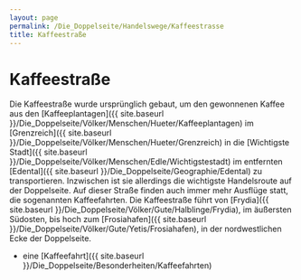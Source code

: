 ```yaml
---
layout: page
permalink: /Die_Doppelseite/Handelswege/Kaffeestrasse
title: Kaffeestraße
---
```


# Kaffeestraße

Die Kaffeestraße wurde ursprünglich gebaut, um den gewonnenen Kaffee aus den [Kaffeeplantagen]({{ site.baseurl }}/Die_Doppelseite/Völker/Menschen/Hueter/Kaffeeplantagen) im [Grenzreich]({{ site.baseurl }}/Die_Doppelseite/Völker/Menschen/Hueter/Grenzreich) in die [Wichtigste Stadt]({{ site.baseurl }}/Die_Doppelseite/Völker/Menschen/Edle/Wichtigstestadt) im entfernten [Edental]({{ site.baseurl }}/Die_Doppelseite/Geographie/Edental) zu transportieren. Inzwischen ist sie allerdings die wichtigste Handelsroute auf der Doppelseite. Auf dieser Straße finden auch immer mehr Ausflüge statt, die sogenannten Kaffeefahrten. Die Kaffeestraße führt von [Frydia]({{ site.baseurl }}/Die_Doppelseite/Völker/Gute/Halblinge/Frydia), im äußersten Südosten, bis hoch zum [Frosiahafen]({{ site.baseurl }}/Die_Doppelseite/Völker/Gute/Yetis/Frosiahafen), in der nordwestlichen Ecke der Doppelseite.

- eine [Kaffeefahrt]({{ site.baseurl }}/Die_Doppelseite/Besonderheiten/Kaffeefahrten)

